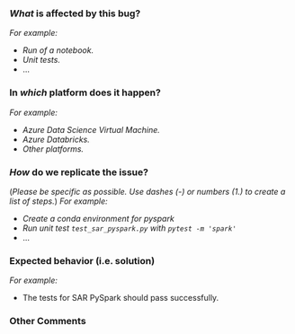 ### *What* is affected by this bug?
*For example:*
* *Run of a notebook.*
* *Unit tests.*
* ...

### In *which* platform does it happen?
*For example:*
* *Azure Data Science Virtual Machine.*
* *Azure Databricks.*
* *Other platforms.*

### *How* do we replicate the issue?
(*Please be specific as possible. Use dashes (-) or numbers (1.) to create a list of steps.*)
*For example:*
* *Create a conda environment for pyspark*
* *Run unit test `test_sar_pyspark.py` with `pytest -m 'spark'`*
* ...

### Expected behavior (i.e. solution)
*For example:*
* The tests for SAR PySpark should pass successfully.

### Other Comments
